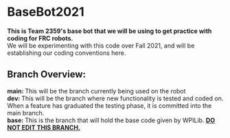 # BaseBot2021
<b>This is Team 2359's base bot that we will be using to get practice with coding for FRC robots.</b><br>
We will be experimenting with this code over Fall 2021, and will be establishing our coding conventions here.<br>
<h2>Branch Overview:</h2>
<b>main: </b>This will be the branch currently being used on the robot<br>
<b>dev: </b>This will be the branch where new functionality is tested and coded on. When a feature has graduated the testing phase, it is committed into the main branch.<br>
<b>base: </b>This is the branch that will hold the base code given by WPILib. <b><u>DO NOT EDIT THIS BRANCH.<b><u>
